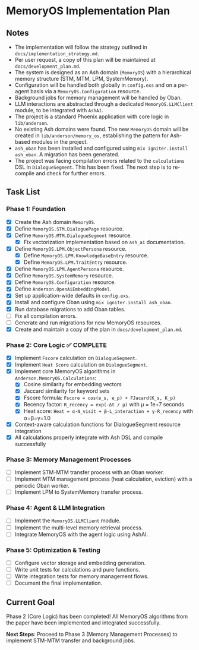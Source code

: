 # MemoryOS Implementation Plan

## Notes

- The implementation will follow the strategy outlined in `docs/implementation_strategy.md`.
- Per user request, a copy of this plan will be maintained at `docs/development_plan.md`.
- The system is designed as an Ash domain (`MemoryOS`) with a hierarchical memory structure (STM, MTM, LPM, SystemMemory).
- Configuration will be handled both globally in `config.exs` and on a per-agent basis via a `MemoryOS.Configuration` resource.
- Background jobs for memory management will be handled by Oban.
- LLM interactions are abstracted through a dedicated `MemoryOS.LLMClient` module, to be integrated with `AshAI`.
- The project is a standard Phoenix application with core logic in `lib/anderson`.
- No existing Ash domains were found. The new `MemoryOS` domain will be created in `lib/anderson/memory_os`, establishing the pattern for Ash-based modules in the project.
- `ash_oban` has been installed and configured using `mix igniter.install ash_oban`. A migration has been generated.
- The project was facing compilation errors related to the `calculations` DSL in `DialogueSegment`. This has been fixed. The next step is to re-compile and check for further errors.

## Task List

### Phase 1: Foundation
- [x] Create the Ash domain `MemoryOS`.
- [x] Define `MemoryOS.STM.DialoguePage` resource.
- [x] Define `MemoryOS.MTM.DialogueSegment` resource.
  - [x] Fix vectorization implementation based on `ash_ai` documentation.
- [x] Define `MemoryOS.LPM.ObjectPersona` resource.
  - [x] Define `MemoryOS.LPM.KnowledgeBaseEntry` resource.
  - [x] Define `MemoryOS.LPM.TraitEntry` resource.
- [x] Define `MemoryOS.LPM.AgentPersona` resource.
- [x] Define `MemoryOS.SystemMemory` resource.
- [x] Define `MemoryOS.Configuration` resource.
- [x] Define `Anderson.OpenAiEmbeddingModel`.
- [x] Set up application-wide defaults in `config.exs`.
- [x] Install and configure Oban using `mix igniter.install ash_oban`.
- [x] Run database migrations to add Oban tables.
- [ ] Fix all compilation errors.
- [ ] Generate and run migrations for new MemoryOS resources.
- [x] Create and maintain a copy of the plan in `docs/development_plan.md`.

### Phase 2: Core Logic ✅ COMPLETE
- [x] Implement `Fscore` calculation on `DialogueSegment`.
- [x] Implement `Heat Score` calculation on `DialogueSegment`.
- [x] Implement core MemoryOS algorithms in `Anderson.MemoryOS.Calculations`:
  - [x] Cosine similarity for embedding vectors
  - [x] Jaccard similarity for keyword sets
  - [x] Fscore formula: `Fscore = cos(e_s, e_p) + FJacard(K_s, K_p)`
  - [x] Recency factor: `R_recency = exp(-Δt / μ)` with μ = 1e+7 seconds
  - [x] Heat score: `Heat = α·N_visit + β·L_interaction + γ·R_recency` with α=β=γ=1.0
- [x] Context-aware calculation functions for DialogueSegment resource integration
- [x] All calculations properly integrate with Ash DSL and compile successfully

### Phase 3: Memory Management Processes
- [ ] Implement STM-MTM transfer process with an Oban worker.
- [ ] Implement MTM management process (heat calculation, eviction) with a periodic Oban worker.
- [ ] Implement LPM to SystemMemory transfer process.

### Phase 4: Agent & LLM Integration
- [ ] Implement the `MemoryOS.LLMClient` module.
- [ ] Implement the multi-level memory retrieval process.
- [ ] Integrate MemoryOS with the agent logic using AshAI.

### Phase 5: Optimization & Testing
- [ ] Configure vector storage and embedding generation.
- [ ] Write unit tests for calculations and pure functions.
- [ ] Write integration tests for memory management flows.
- [ ] Document the final implementation.

## Current Goal

Phase 2 (Core Logic) has been completed! All MemoryOS algorithms from the paper have been implemented and integrated successfully.

**Next Steps**: Proceed to Phase 3 (Memory Management Processes) to implement STM-MTM transfer and background jobs.
